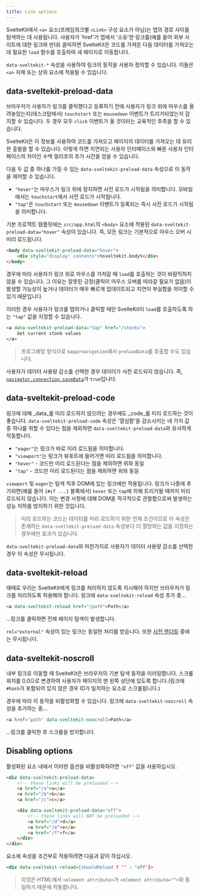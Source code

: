 ```yaml
---
title: Link options
---
```


SvelteKit에서 `<a>` 요소(프레임워크별 `<Link>` 구성 요소가 아님)는 앱의 경로 사이를 탐색하는 데 사용됩니다. 사용자가 'href'가 앱에서 '소유'한 링크를(예를 들어 외부 사이트에 대한 링크와 반대) 클릭하면 SvelteKit은 코드를 가져온 다음 데이터를 가져오는 데 필요한 `load` 함수를 호출하여 새 페이지로 이동합니다.

`data-sveltekit-*` 속성을 사용하여 링크의 동작을 사용자 정의할 수 있습니다. 이들은 `<a>` 자체 또는 상위 요소에 적용될 수 있습니다.

## data-sveltekit-preload-data

브라우저가 사용자가 링크를 클릭했다고 등록하기 전에 사용자가 링크 위에 마우스를 올려놓았는지(데스크탑에서) `touchstart` 또는 `mousedown` 이벤트가 트리거되었는지 감지할 수 있습니다. 두 경우 모두 `click` 이벤트가 올 것이라는 교육적인 추측을 할 수 있습니다.

SvelteKit은 이 정보를 사용하여 코드를 가져오고 페이지의 데이터를 가져오는 데 유리한 출발을 할 수 있습니다. 이렇게 하면 지연되는 사용자 인터페이스와 빠른 사용자 인터페이스의 차이인 수백 밀리초의 추가 시간을 얻을 수 있습니다.

다음 두 값 중 하나를 가질 수 있는 `data-sveltekit-preload-data` 속성으로 이 동작을 제어할 수 있습니다.

- `"hover"`는 마우스가 링크 위에 정지하면 사전 로드가 시작됨을 의미합니다. 모바일에서는 `touchstart`에서 사전 로드가 시작됩니다.
- `"tap"`은 `touchstart` 또는 `mousedown` 이벤트가 등록되는 즉시 사전 로드가 시작됨을 의미합니다.

기본 프로젝트 템플릿에는 `src/app.html`의 `<body>` 요소에 적용된 `data-sveltekit-preload-data="hover"` 속성이 있습니다. 즉, 모든 링크는 기본적으로 마우스 오버 시 미리 로드됩니다.

```html
<body data-sveltekit-preload-data="hover">
	<div style="display: contents">%sveltekit.body%</div>
</body>
```

경우에 따라 사용자가 링크 위로 마우스를 가져갈 때 `load`를 호출하는 것이 바람직하지 않을 수 있습니다. 그 이유는 잘못된 긍정(클릭이 마우스 오버를 따라갈 필요가 없음)이 발생할 가능성이 높거나 데이터가 매우 빠르게 업데이트되고 지연이 부실함을 의미할 수 있기 때문입니다.

이러한 경우 사용자가 링크를 탭하거나 클릭할 때만 SvelteKit이 `load`를 호출하도록 하는 `"tap"` 값을 지정할 수 있습니다.

```html
<a data-sveltekit-preload-data="tap" href="/stonks">
	Get current stonk values
</a>
```

> 프로그래밍 방식으로 `$app/navigation`에서 `preloadData`를 호출할 수도 있습니다.

사용자가 데이터 사용량 감소를 선택한 경우 데이터가 사전 로드되지 않습니다. 즉, [`navigator.connection.saveData`](https://developer.mozilla.org/en-US/docs/Web/API/NetworkInformation/saveData)가 `true`입니다.

## data-sveltekit-preload-code

링크에 대해 _data_를 미리 로드하지 않으려는 경우에도 _code_를 미리 로드하는 것이 좋습니다. `data-sveltekit-preload-code` 속성은 '열심함'을 감소시키는 네 가지 값 중 하나를 취할 수 있다는 점을 제외하면 `data-sveltekit-preload-data`와 유사하게 작동합니다.

- `"eager"`는 링크가 바로 미리 로드됨을 의미합니다.
- `"viewport"`는 링크가 뷰포트에 들어가면 미리 로드됨을 의미합니다.
- `"hover"` - 코드만 미리 로드된다는 점을 제외하면 위와 동일
- `"tap"` - 코드만 미리 로드된다는 점을 제외하면 위와 동일

`viewport` 및 `eager`는 탐색 직후 DOM에 있는 링크에만 적용됩니다. 링크가 나중에 추가되면(예를 들어 `{#if ...}` 블록에서) `hover` 또는 `tap`에 의해 트리거될 때까지 미리 로드되지 않습니다. 이는 변경 사항에 대해 DOM을 적극적으로 관찰함으로써 발생하는 성능 저하를 방지하기 위한 것입니다.

> 미리 로드하는 코드는 데이터를 미리 로드하기 위한 전제 조건이므로 이 속성은 존재하는 `data-sveltekit-preload-data` 속성보다 더 열망하는 값을 지정하는 경우에만 효과가 있습니다.

`data-sveltekit-preload-data`와 마찬가지로 사용자가 데이터 사용량 감소를 선택한 경우 이 속성은 무시됩니다.

## data-sveltekit-reload

때때로 우리는 SvelteKit에게 링크를 처리하지 않도록 지시해야 하지만 브라우저가 링크를 처리하도록 허용해야 합니다. 링크에 `data-sveltekit-reload` 속성 추가 중...

```html
<a data-sveltekit-reload href="/path">Path</a>
```

...링크를 클릭하면 전체 페이지 탐색이 발생합니다.

`rel="external"` 속성이 있는 링크는 동일한 처리를 받습니다. 또한 [사전 렌더링](/docs/page-options#prerender) 중에는 무시됩니다.

## data-sveltekit-noscroll

내부 링크로 이동할 때 SvelteKit은 브라우저의 기본 탐색 동작을 미러링합니다. 스크롤 위치를 0,0으로 변경하여 사용자가 페이지의 맨 왼쪽 상단에 있도록 합니다.(링크에 `#hash`가 포함되어 있지 않은 경우 ID가 일치하는 요소로 스크롤됩니다.)

경우에 따라 이 동작을 비활성화할 수 있습니다. 링크에 `data-sveltekit-noscroll` 속성을 추가하는 중...

```html
<a href="path" data-sveltekit-noscroll>Path</a>
```

...링크를 클릭한 후 스크롤을 방지합니다.

## Disabling options

활성화된 요소 내에서 이러한 옵션을 비활성화하려면 `"off"` 값을 사용하십시오.

```html
<div data-sveltekit-preload-data>
	<!-- these links will be preloaded -->
	<a href="/a">a</a>
	<a href="/b">b</a>
	<a href="/c">c</a>

	<div data-sveltekit-preload-data="off">
		<!-- these links will NOT be preloaded -->
		<a href="/d">d</a>
		<a href="/e">e</a>
		<a href="/f">f</a>
	</div>
</div>
```

요소에 속성을 조건부로 적용하려면 다음과 같이 하십시오.

```html
<div data-sveltekit-reload={shouldReload ? '' : 'off'}>
```

> 이것은 HTML에서 `<element attribute>`가 `<element attribute="">`와 동일하기 때문에 작동합니다.
